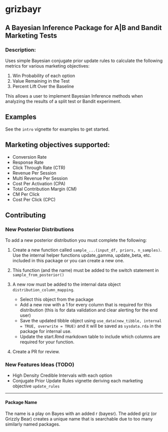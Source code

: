 # grizbayr

## A Bayesian Inference Package for A|B and Bandit Marketing Tests

### Description:

Uses simple Bayesian conjugate prior update rules to calculate the following metrics for various marketing objectives:

  1. Win Probability of each option
  2. Value Remaining in the Test
  3. Percent Lift Over the Baseline

This allows a user to implement Bayesian Inference methods when analyzing the results of a split test or Bandit experiment.

## Examples

See the `intro` vignette for examples to get started.

## Marketing objectives supported:

 - Conversion Rate
 - Response Rate
 - Click Through Rate (CTR)
 - Revenue Per Session
 - Multi Revenue Per Session
 - Cost Per Activation (CPA)
 - Total Contribution Margin (CM)
 - CM Per Click
 - Cost Per Click (CPC)


## Contributing

### New Posterior Distributions

To add a new posterior distribution you must complete the following:

1. Create a new function called `sample_...(input_df, priors, n_samples)`. Use the internal helper functions update_gamma, update_beta, etc. included in this package or you can create a new one.
1. This function (and the name) must be added to the switch statement in `sample_from_posterior()`
1. A new row must be added to the internal data object `distribution_column_mapping`. 
    - Select this object from the package
    - Add a new row with a 1 for every column that is required for this distribution (this is for data validation and clear alerting for the end user)
    - Save the updated tibble object using `use_data(new_tibble, internal = TRUE, overwrite = TRUE)` and it will be saved as `sysdata.rda` in the package for internal use.
    - Update the start.Rmd markdown table to include which columns are required for your function.
  
1. Create a PR for review.  

### New Features Ideas (TODO)

- High Density Credible Intervals with each option
- Conjugate Prior Update Rules vignette deriving each marketing objective `update_rules`

---

#### Package Name

The name is a play on Bayes with an added r (bayesr). The added griz (or Grizzly Bear) creates a unique name that is searchable due to too many similarly named packages.
